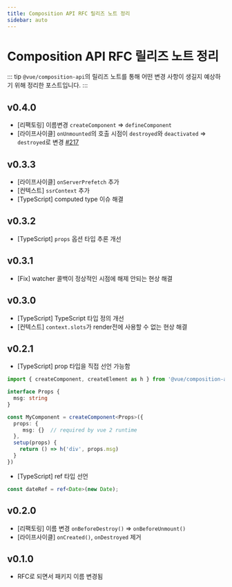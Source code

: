 ```yaml
---
title: Composition API RFC 릴리즈 노트 정리
sidebar: auto
---
```

# Composition API RFC 릴리즈 노트 정리

::: tip
`@vue/composition-api`의 릴리즈 노트를 통해 어떤 변경 사항이 생길지 예상하기 위해 정리한 포스트입니다.
:::

## v0.4.0
- [리팩토링] 이름변경 `createComponent` => `defineComponent`
- [라이프사이클] `onUnmounted`의 호출 시점이 `destroyed`와 `deactivated` => `destroyed`로 변경 [#217](https://github.com/vuejs/composition-api/pull/217/files#diff-3749ddba11f730d062a1c8aec308f09cL37)

## v0.3.3
- [라이프사이클] `onServerPrefetch` 추가
- [컨텍스트] `ssrContext` 추가
- [TypeScript] computed type 이슈 해결

## v0.3.2
- [TypeScript] `props` 옵션 타입 추론 개선

## v0.3.1
- [Fix] watcher 콜백이 정상적인 시점에 해제 안되는 현상 해결

## v0.3.0
- [TypeScript] TypeScript 타입 정의 개선
- [컨텍스트] `context.slots`가 render전에 사용할 수 없는 현상 해결

## v0.2.1
- [TypeScript] prop 타입을 직접 선언 가능함
```ts
import { createComponent, createElement as h } from '@vue/composition-api'

interface Props {
  msg: string
}

const MyComponent = createComponent<Props>({
  props: { 
     msg: {}  // required by vue 2 runtime
  },
  setup(props) {
    return () => h('div', props.msg)
  }
})
```
- [TypeScript] ref 타입 선언
```ts
const dateRef = ref<Date>(new Date);
```

## v0.2.0
- [리팩토링] 이름 변경 `onBeforeDestroy()` => `onBeforeUnmount()`
- [라이프사이클] `onCreated()`, `onDestroyed` 제거

## v0.1.0
- RFC로 되면서 패키지 이름 변경됨

